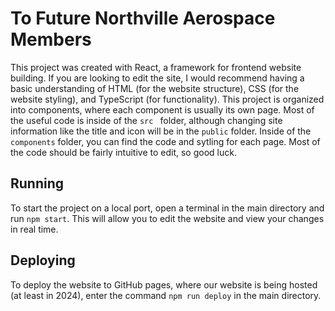 # To Future Northville Aerospace Members

This project was created with React, a framework for frontend website building. If you are looking to edit the site, I would recommend having a basic understanding of HTML (for the website structure), CSS (for the website styling), and TypeScript (for functionality). This project is organized into components, where each component is usually its own page. Most of the useful code is inside of the `src ` folder, although changing site information like the title and icon will be in the `public` folder. Inside of the `components` folder, you can find the code and sytling for each page. Most of the code should be fairly intuitive to edit, so good luck.

## Running
To start the project on a local port, open a terminal in the main directory and run `npm start`. This will allow you to edit the website and view your changes in real time.

## Deploying
To deploy the website to GitHub pages, where our website is being hosted (at least in 2024), enter the command `npm run deploy` in the main directory.
